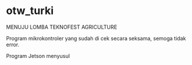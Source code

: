 # otw_turki
MENUJU LOMBA TEKNOFEST AGRICULTURE


Program mikrokontroler yang sudah di cek secara seksama, semoga tidak error.

Program Jetson menyusul
